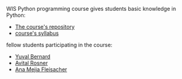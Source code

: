 WIS Python programming course gives students basic knowledge in Python:

* [The course's repository](https://github.com/szabgab/wis-python-course-2024-04)
* [course's syllabus](https://erez.weizmann.ac.il/apx/r/ws1/186/30?pid=14800&pprev=14473)

fellow students participating in the course:

* [Yuval Bernard](https://yuvalbernard.github.io)
* [Avital Rosner](https://avitalrosner.github.io)
* [Ana Mejia Fleisacher](https://anitamf.github.io)
